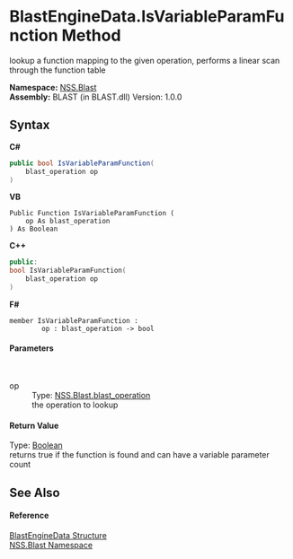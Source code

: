 # BlastEngineData.IsVariableParamFunction Method 
 

lookup a function mapping to the given operation, performs a linear scan through the function table

**Namespace:**&nbsp;<a href="88b55311-4a89-0894-e27a-e157e443c7f7">NSS.Blast</a><br />**Assembly:**&nbsp;BLAST (in BLAST.dll) Version: 1.0.0

## Syntax

**C#**<br />
``` C#
public bool IsVariableParamFunction(
	blast_operation op
)
```

**VB**<br />
``` VB
Public Function IsVariableParamFunction ( 
	op As blast_operation
) As Boolean
```

**C++**<br />
``` C++
public:
bool IsVariableParamFunction(
	blast_operation op
)
```

**F#**<br />
``` F#
member IsVariableParamFunction : 
        op : blast_operation -> bool 

```


#### Parameters
&nbsp;<dl><dt>op</dt><dd>Type: <a href="545d7548-930f-7c02-0adc-5220144448d3">NSS.Blast.blast_operation</a><br />the operation to lookup</dd></dl>

#### Return Value
Type: <a href="https://docs.microsoft.com/dotnet/api/system.boolean" target="_blank" rel="noopener noreferrer">Boolean</a><br />returns true if the function is found and can have a variable parameter count

## See Also


#### Reference
<a href="54e0839f-a7d2-83ae-b999-168019175d84">BlastEngineData Structure</a><br /><a href="88b55311-4a89-0894-e27a-e157e443c7f7">NSS.Blast Namespace</a><br />